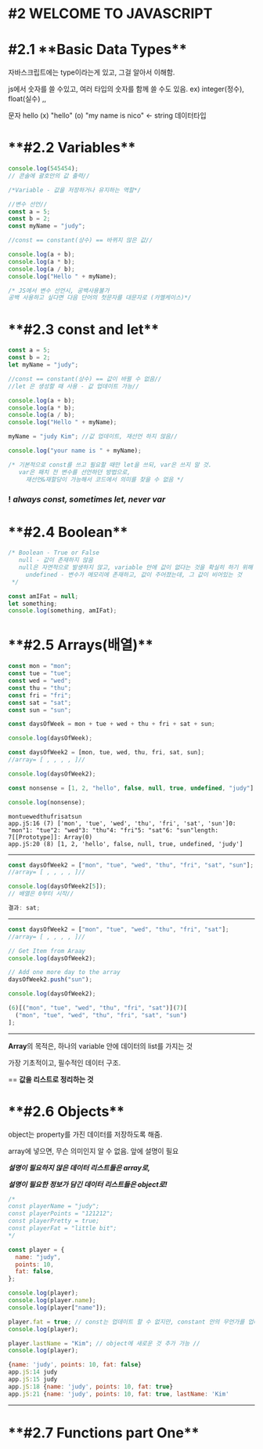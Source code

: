 # **#2 WELCOME TO JAVASCRIPT**

# #2.1 \***\*Basic Data Types\*\***

자바스크립트에는 type이라는게 있고, 그걸 알아서 이해함.

js에서 숫자를 쓸 수있고, 여러 타입의 숫자를 함께 쓸 수도 있음.
ex) integer(정수), float(실수) ,,

문자
hello (x)
"hello" (o)
"my name is nico" <- string 데이터타입

# \***\*#2.2 Variables\*\***

```jsx
console.log(545454);
// 콘솔에 괄호안의 값 출력//

/*Variable - 값을 저장하거나 유지하는 역할*/

//변수 선언//
const a = 5;
const b = 2;
const myName = "judy";

//const == constant(상수) == 바뀌지 않은 값//

console.log(a + b);
console.log(a * b);
console.log(a / b);
console.log("Hello " + myName);

/* JS에서 변수 선언시, 공백사용불가
공백 사용하고 싶다면 다음 단어의 첫문자를 대문자로 (카멜케이스)*/
```

# \***\*#2.3 const and let\*\***

```jsx
const a = 5;
const b = 2;
let myName = "judy";

//const == constant(상수) == 값이 바뀔 수 없음//
//let 은 생성할 때 사용 - 값 업데이트 가능//

console.log(a + b);
console.log(a * b);
console.log(a / b);
console.log("Hello " + myName);

myName = "judy Kim"; //값 업데이트, 재선언 하지 않음//

console.log("your name is " + myName);

/* 기본적으로 const를 쓰고 필요할 때만 let을 쓰되, var은 쓰지 말 것. 
   var은 패치 전 변수를 선언하던 방법으로, 
	 재선언&재할당이 가능해서 코드에서 의미를 찾을 수 없음 */
```

### ! **_always const, sometimes let, never var_**

# \***\*#2.4 Boolean\*\***

```jsx
/* Boolean - True or False
   null - 값이 존재하지 않음
   null은 자연적으로 발생하지 않고, variable 안에 값이 없다는 것을 확실히 하기 위해 사용
	 undefined - 변수가 메모리에 존재하고, 값이 주어졌는데, 그 값이 비어있는 것
 */

const amIFat = null;
let something;
console.log(something, amIFat);
```

# \***\*#2.5 Arrays(배열)\*\***

```jsx
const mon = "mon";
const tue = "tue";
const wed = "wed";
const thu = "thu";
const fri = "fri";
const sat = "sat";
const sun = "sun";

const daysOfWeek = mon + tue + wed + thu + fri + sat + sun;

console.log(daysOfWeek);

const daysOfWeek2 = [mon, tue, wed, thu, fri, sat, sun];
//array= [ , , , , ]//

console.log(daysOfWeek2);

const nonsense = [1, 2, "hello", false, null, true, undefined, "judy"];

console.log(nonsense);
```

```
montuewedthufrisatsun
app.jS:16 (7) ['mon', 'tue', 'wed', 'thu', 'fri', 'sat', 'sun']0: "mon"1: "tue"2: "wed"3: "thu"4: "fri"5: "sat"6: "sun"length: 7[[Prototype]]: Array(0)
app.jS:20 (8) [1, 2, 'hello', false, null, true, undefined, 'judy']
```

---

```jsx
const daysOfWeek2 = ["mon", "tue", "wed", "thu", "fri", "sat", "sun"];
//array= [ , , , , ]//

console.log(daysOfWeek2[5]);
// 배열은 0부터 시작//

결과: sat;
```

---

```jsx
const daysOfWeek2 = ["mon", "tue", "wed", "thu", "fri", "sat"];
//array= [ , , , , ]//

// Get Item from Araay
console.log(daysOfWeek2);

// Add one more day to the array
daysOfWeek2.push("sun");

console.log(daysOfWeek2);
```

```jsx
(6)[("mon", "tue", "wed", "thu", "fri", "sat")](7)[
  ("mon", "tue", "wed", "thu", "fri", "sat", "sun")
];
```

---

**Array**의 목적은, 하나의 variable 안에 데이터의 list를 가지는 것

가장 기초적이고, 필수적인 데이터 구조.

== **값을 리스트로 정리하는 것**

# \***\*#2.6 Objects\*\***

object는 property를 가진 데이터를 저장하도록 해줌.

array에 넣으면, 무슨 의미인지 알 수 없음. 앞에 설명이 필요

**_설명이 필요하지 않은 데이터 리스트들은 array로,_**

**_설명이 필요한 정보가 담긴 데이터 리스트들은 object로!_**

```jsx
/*
const playerName = "judy";
const playerPoints = "121212";
const playerPretty = true;
const playerFat = "little bit"; 
*/

const player = {
  name: "judy",
  points: 10,
  fat: false,
};

console.log(player);
console.log(player.name);
console.log(player["name"]);

player.fat = true; // const는 업데이트 할 수 없지만, constant 안의 무언가를 업데이트 하는 것은 문제 없음.//
console.log(player);

player.lastName = "Kim"; // object에 새로운 것 추가 가능 //
console.log(player);
```

```jsx
{name: 'judy', points: 10, fat: false}
app.jS:14 judy
app.jS:15 judy
app.jS:18 {name: 'judy', points: 10, fat: true}
app.jS:21 {name: 'judy', points: 10, fat: true, lastName: 'Kim'
```

---

# \***\*#2.7 Functions part One\*\***
